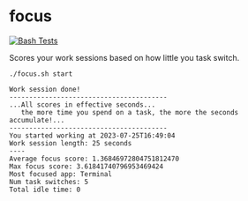 # focus

[![Bash Tests](https://github.com/softwaredoug/focus/actions/workflows/test.yml/badge.svg)](https://github.com/softwaredoug/focus/actions/workflows/test.yml)

Scores your work sessions based on how little you task switch.

```
./focus.sh start
```

```
Work session done!
----------------------------------------
...All scores in effective seconds...
   the more time you spend on a task, the more the seconds accumulate!...
----------------------------------------
You started working at 2023-07-25T16:49:04
Work session length: 25 seconds
----
Average focus score: 1.36846972804751812470
Max focus score: 3.61841740796953469424
Most focused app: Terminal
Num task switches: 5
Total idle time: 0
```
